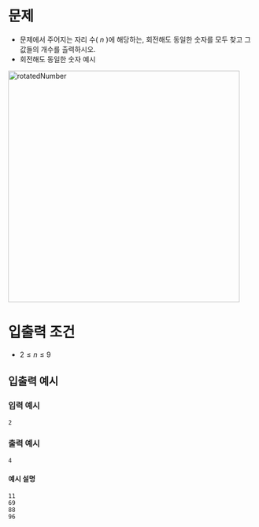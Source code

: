 # 문제
* 문제에서 주어지는 자리 수( $n$ )에 해당하는, 회전해도 동일한 숫자를 모두 찾고 그 값들의 개수를 출력하시오.   
* 회전해도 동일한 숫자 예시  
<img width="470" alt="rotatedNumber" src="https://user-images.githubusercontent.com/90139789/210720718-1e219e99-3588-4693-8933-d54c8df5a685.png"> 
   
# 입출력 조건
* $2 \le n \le 9$
   
## 입출력 예시
### 입력 예시
```
2
```
### 출력 예시
```
4
```
#### 예시 설명
```
11
69
88
96
```
